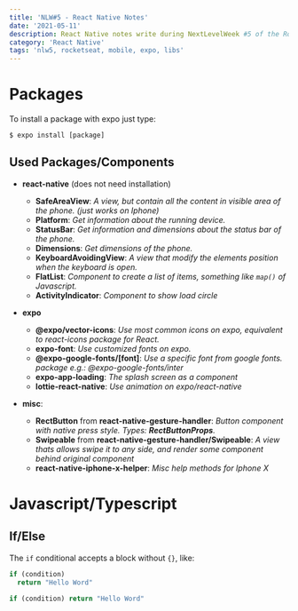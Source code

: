 ```yaml
---
title: 'NLW#5 - React Native Notes'
date: '2021-05-11'
description: React Native notes write during NextLevelWeek #5 of the Rocketseat'
category: 'React Native'
tags: 'nlw5, rocketseat, mobile, expo, libs'
---
```


# Packages

To install a package with expo just type:

```
$ expo install [package]
```
## Used Packages/Components
- **react-native** (does not need installation)
  - **SafeAreaView**: _A view, but contain all the content in visible area of the phone. (just works on Iphone)_
  - **Platform**: _Get information about the running device._
  - **StatusBar**: _Get information and dimensions about the status bar of the phone._
  - **Dimensions**: _Get dimensions of the phone._
  - **KeyboardAvoidingView**: _A view that modify the elements position when the keyboard is open._
  - **FlatList**: _Component to create a list of items, something like `map()` of Javascript._
  - **ActivityIndicator**: _Component to show load circle_

- **expo**
  - **@expo/vector-icons**: _Use most common icons on expo, equivalent to react-icons package for React._
  - **expo-font**: _Use customized fonts on expo._
  - **@expo-google-fonts/[font]**: _Use a specific font from google fonts. package e.g.: @expo-google-fonts/inter_
  - **expo-app-loading**: _The splash screen as a component_
  - **lottie-react-native**: _Use animation on expo/react-native_

- **misc**:
  - **RectButton** from **react-native-gesture-handler**: _Button component with native press style. Types: **RectButtonProps**._
  - **Swipeable** from **react-native-gesture-handler/Swipeable**: _A view thats allows swipe it to any side, and render some component behind original component_
  - **react-native-iphone-x-helper**: _Misc help methods for Iphone X_


# Javascript/Typescript

## If/Else

The `if` conditional accepts a block without `{}`, like:
```typescript
if (condition)
  return "Hello Word"

if (condition) return "Hello Word"
```
